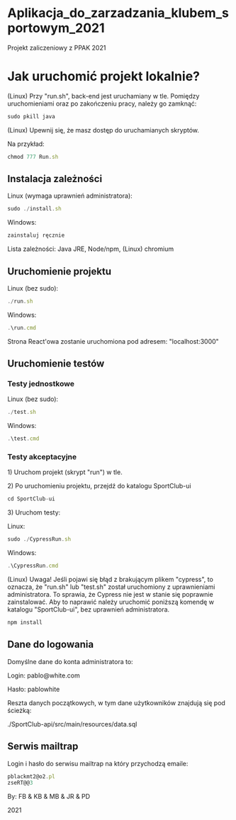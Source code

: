 # Aplikacja_do_zarzadzania_klubem_sportowym_2021
Projekt zaliczeniowy z PPAK 2021

<h1>Jak uruchomić projekt lokalnie?</h1>
<p>(Linux) Przy "run.sh", back-end jest uruchamiany w tle. Pomiędzy uruchomieniami oraz po zakończeniu pracy, należy go zamknąć:
 
```javascript
sudo pkill java
```

<p>(Linux) Upewnij się, że masz dostęp do uruchamianych skryptów.</p>
<p>Na przykład: </p>

```javascript
chmod 777 Run.sh
```

<h2>Instalacja zależności</h2>
<p>Linux (wymaga uprawnień administratora):</p>

```javascript
sudo ./install.sh
```

<p>Windows:</p>

```javascript
zainstaluj ręcznie
```

<p> Lista zależności: Java JRE, Node/npm, (Linux) chromium
    
<h2>Uruchomienie projektu</h2>

<p>Linux (bez sudo):</p>

```javascript
./run.sh
```

<p>Windows:</p>

```javascript
.\run.cmd
```

<p>Strona React'owa zostanie uruchomiona pod adresem: "localhost:3000"
    
<h2>Uruchomienie testów</h2>
<h3>Testy jednostkowe</h3>

<p>Linux (bez sudo):</p>

```javascript
./test.sh
```

<p>Windows:</p>

```javascript
.\test.cmd
```

<h3>Testy akceptacyjne</h3>
<p>1) Uruchom projekt (skrypt "run") w tle.</p>
<p>2) Po uruchomieniu projektu, przejdź do katalogu SportClub-ui</p>

```javascript
cd SportClub-ui
```

<p>3) Uruchom testy:</p>

<p>Linux:</p>

```javascript
sudo ./CypressRun.sh
```

<p>Windows:</p>

```javascript
.\CypressRun.cmd
```

<p>(Linux) Uwaga! Jeśli pojawi się błąd z brakującym plikem "cypress", to oznacza, że "run.sh" lub "test.sh" został uruchomiony z uprawnieniami administratora. To sprawia, że Cypress nie jest w stanie się poprawnie zainstalować. Aby to naprawić należy uruchomić poniższą komendę w katalogu "SportClub-ui", bez uprawnień administratora.
    
```javascript
npm install
```

<h2>Dane do logowania</h2>
<p>Domyślne dane do konta administratora to:</p>
<p>Login: pablo@white.com</p>
<p>Hasło: pablowhite</p>

<p>Reszta danych początkowych, w tym dane użytkowników znajdują się pod ścieżką:</p>
<p>./SportClub-api/src/main/resources/data.sql</p>

 
<h2>Serwis mailtrap</h2>
<p> Login i hasło do serwisu mailtrap na który przychodzą emaile: </p>

```javascript
pblackmt2@o2.pl
zseRT@@3
```

By: 
    FB &
    KB &
    MB &
    JR &
    PD

2021
